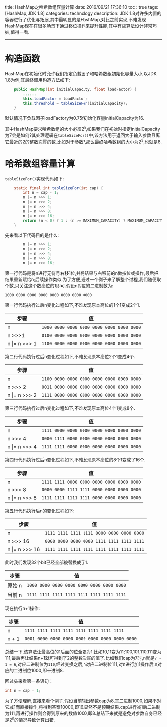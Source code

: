title: HashMap之哈希数组容量计算
date: 2016/09/21 17:36:10
toc  : true
tags: [HashMap,JDK 1.8]
categories: technology
description: JDK 1.8对许多内置的容器进行了优化与拓展,其中最明显的是HashMap,对比之前实现,不难发现HashMap现在在很多场景下通过移位操作来提升性能,其中有些算法设计非常巧妙,值得一看.

------

# 构造函数

HashMap在初始化时允许我们指定负载因子和哈希数组初始化容量大小,以JDK 1.8为例,其最终调用构造方法如下:

```java
    public HashMap(int initialCapacity, float loadFactor) {
		......
        this.loadFactor = loadFactor;
        this.threshold = tableSizeFor(initialCapacity);
    }
```

默认情况下负载因子loadFactory为0.75f初始化容量initialCapacity为16.

其中HashMap要求哈希数组的大小必须2<sup>n</sup>,如果我们在初始时指定initialCapacity为7会是如何?其处理逻辑在`tableSizeFor()`中,该方法用于返回大于输入参数且离它最近的2的整数次幂的数.比如对于参数7,那么最终哈希数组的大小为2<sup>3</sup>,也就是8.

# 哈希数组容量计算

`tableSizeFor()`实现代码如下:

```java
    static final int tableSizeFor(int cap) {
        int n = cap - 1;
        n |= n >>> 1;
        n |= n >>> 2;
        n |= n >>> 4;
        n |= n >>> 8;
        n |= n >>> 16;
        return (n < 0) ? 1 : (n >= MAXIMUM_CAPACITY) ? MAXIMUM_CAPACITY : n + 1;
    }
```

先来看以下代码目的是什么:

```java
        n |= n >>> 1;
        n |= n >>> 2;
        n |= n >>> 4;
        n |= n >>> 8;
        n |= n >>> 16;
```
第一行代码是将n进行无符号右移1位,并将结果与右移前的n做按位或操作,最后把结果重新赋给n;后续操作类似.为了方便,通过一个例子来了解整个过程,我们随便取个数,只关注这个数高位的1即可.假设n对应的二进制数为:

```
1000 0000 0000 0000 0000 0000 0000 0000
```
第一行代码执行过后n变化过程如下,不难发现原本高位的1个1变成2个1.

| 步骤 |值  |
| --- | --- |
| n | `1000 0000 0000 0000 0000 0000 0000 0000` |
| n >>>1 | `0100 0000 0000 0000 0000 0000 0000 0000` |
| n &#124;= n >>> 1 | `1100 0000 0000 0000 0000 0000 0000 0000` |


第二行代码执行过后n变化过程如下,不难发现原本高位2个1变成4个.

| 步骤 |值  |
| --- | --- |
| n | `1100 0000 0000 0000 0000 0000 0000 0000` |
| n >>> 2 | `0011 0000 0000 0000 0000 0000 0000 0000` |
| n &#124;= n >>> 2 | `1111 0000 0000 0000 0000 0000 0000 0000` |

第三行代码执行过后n变化过程如下,不难发现原本高位4个1变成8个.

| 步骤 |值  |
| --- | --- |
| n | `1111 0000 0000 0000 0000 0000 0000 0000` |
| n >>> 4 | `0000 1111 0000 0000 0000 0000 0000 0000` |
| n &#124;= n >>> 4 |`1111 1111 0000 0000 0000 0000 0000 0000`  |

第四行代码执行过后n变化过程如下,不难发现原本高位的8个1变成了16个.

| 步骤 |值  |
| --- | --- |
| n |`1111 1111 0000 0000 0000 0000 0000 0000`   |
| n >>> 8 |`0000 0000 1111 1111 0000 0000 0000 0000`  |
| n &#124;= n >>> 8 |`1111 1111 1111 1111 0000 0000 0000 0000`  |

第五行代码执行后n的变化过程如下:

| 步骤 |值  |
| --- | --- |
| n | `1111 1111 1111 1111 0000 0000 0000 0000` |
| n >>> 16 | `0000 0000 0000 0000 1111 1111 1111 1111` |
| n &#124;= n >>> 16 | `1111 1111 1111 1111 1111 1111 1111 1111` |


此时我们发现32个bit已经全部被替换成了1.

| 步骤 |值  |
| --- | --- |
| 原始 n |`1000 0000 0000 0000 0000 0000 0000 0000`  |
| 当前 n |`1111 1111 1111 1111 1111 1111 1111 1111`  |
现在执行n+1操作:

| 步骤 | 值 |
| --- | --- |
| n | `1111 1111 1111 1111 1111 1111 1111 1111` |
| n + 1 |`0001 0000 0000 0000 0000 0000 0000 0000 0000`  |

总结一下,该算法让最高位的1后面的位全变为1.比如10,11变为11;100,101,110,111变为111;最后再让结果n+1就可得到了2的整数次幂的值了.比如我们cap为7时,n就是`7 - 1 = 6`,对应二进制位为`110`,经过变换之后,n对应二进制位111,对n进行加1操作后,n对应的二进制位1000,即十进制8.


回过头来看第一条语句：
```java
int n = cap - 1;
```
为了方便理解,直接来看个例子.假设当前输出参数cap为8,其二进制1000,如果不对它减1而直接操作,将得到答案10000,即16.显然不是预期结果.cap进行减1后二进制为111,再进行操作则会得到原来的数值1000,即8.总结下来就是避免对参数自身已经是2<sup>n</sup>的情况导致计算出错.
